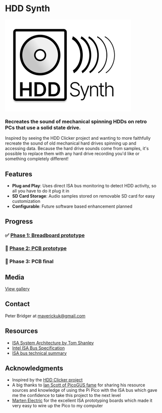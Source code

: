 # HDD Synth
<div style="background: white; display: inline-block; padding: 8px;">
  <img src="images/HDDSynthLogoSmall.png" alt="Logo">
</div>

### Recreates the sound of mechanical spinning HDDs on retro PCs that use a solid state drive.

Inspired by seeing the HDD Clicker project and wanting to more faithfully recreate the sound of old mechanical hard drives spinning up and accessing data. Because the hard drive sounds come from samples, it's possible to replace them with any hard drive recording you'd like or something completely different!

## Features

- **Plug and Play**: Uses direct ISA bus monitoring to detect HDD activity, so all you have to do it plug it in
- **SD Card Storage**: Audio samples stored on removable SD card for easy customization
- **Configurable**: Future software based enhancement planned

## Progress
### ✅ [Phase 1: Breadboard prototype](1_breadboard/README.md) 
### 🔄 [Phase 2: PCB prototype](2_prototype/README.md) 
### 🌱 Phase 3: PCB final 


## Media
[View gallery](media.md)



<!--
## Usage


## License
-->

## Contact
Peter Bridger at [maverickuk@gmail.com](maverickuk@gmail.com)

## Resources
- [ISA System Architecture by Tom Shanley](https://archive.org/details/ISA_System_Architecture)
- [Intel ISA Bus Specification](https://archive.org/details/bitsavers_intelbusSpep89_3342148)
- [ISA bus technical summary](http://wearcam.org/ece385/lecture6/isa.htm)

## Acknowledgments
- Inspired by the [HDD Clicker project](https://www.serdashop.com/HDDClicker)
- A big thanks to [Ian Scott of PicoGUS fame](https://picog.us/) for sharing his resource sources and knowledge of using the Pi Pico with the ISA bus which gave me the confidence to take this project to the next level
- [Marten Electric](https://www.martenelectric.cz/) for the excellent ISA prototyping boards which made it very easy to wire up the Pico to my computer
